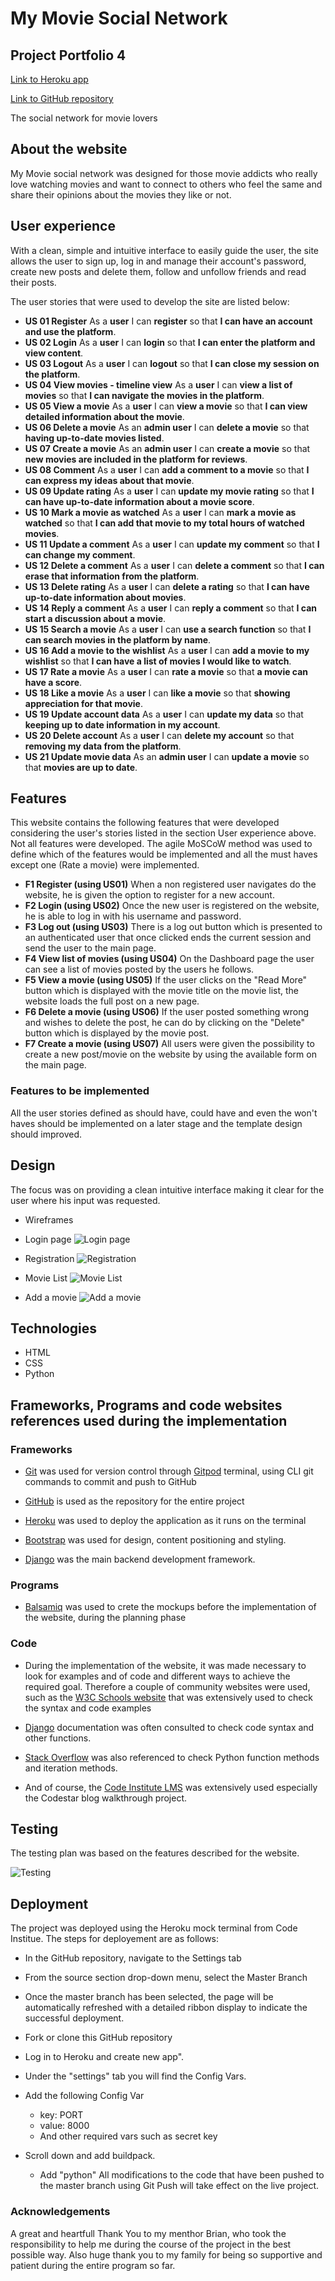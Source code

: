 # My Movie Social Network
## Project Portfolio 4

[Link to Heroku app](https://my-movie-pp4.herokuapp.com/)

[Link to GitHub repository](https://github.com/ujuniordev/my-movie-pp4)

The social network for movie lovers

## About the website

My Movie social network was designed for those movie addicts who really love watching movies and want to connect to others who feel the same and share their opinions about the movies they like or not.


## User experience

With a clean, simple and intuitive interface to easily guide the user, the site allows the user to sign up, log in and manage their account's password, create new posts and delete them, follow and unfollow friends and read their posts.

The user stories that were used to develop the site are listed below:

 - **US 01 Register**
As a **user** I can **register** so that **I can have an account and use the platform**.
 - **US 02 Login**
As a **user** I can **login** so that **I can enter the platform and view content**.
 - **US 03 Logout**
As a **user** I can **logout** so that **I can close my session on the platform**.
 - **US 04 View movies - timeline view**
As a **user** I can **view a list of movies** so that **I can navigate the movies in the platform**.
 - **US 05 View a movie**
As a **user** I can **view a movie** so that **I can view detailed information about the movie**.
 - **US 06 Delete a movie**
As an **admin user** I can **delete a movie** so that **having up-to-date movies listed**.
 - **US 07 Create a movie**
As an **admin user** I can **create a movie** so that **new movies are included in the platform for reviews**.
 - **US 08 Comment**
As a **user** I can **add a comment to a movie** so that **I can express my ideas about that movie**.
 - **US 09 Update rating**
As a **user** I can **update my movie rating** so that **I can have up-to-date information about a movie score**.
 - **US 10 Mark a movie as watched**
As a **user** I can **mark a movie as watched** so that **I can add that movie to my total hours of watched movies**.
 - **US 11 Update a comment**
As a **user** I can **update my comment** so that **I can change my comment**.
 - **US 12 Delete a comment**
As a **user** I can **delete a comment** so that **I can erase that information from the platform**.
 - **US 13 Delete rating**
As a **user** I can **delete a rating** so that **I can have up-to-date information about movies**.
 - **US 14 Reply a comment**
As a **user** I can **reply a comment** so that **I can start a discussion about a movie**.
 - **US 15 Search a movie**
As a **user** I can **use a search function** so that **I can search movies in the platform by name**.
 - **US 16 Add a movie to the wishlist**
As a **user** I can **add a movie to my wishlist** so that **I can have a list of movies I would like to watch**.
 - **US 17 Rate a movie**
As a **user** I can **rate a movie** so that **a movie can have a score**.
 - **US 18 Like a movie**
As a **user** I can **like a movie** so that **showing appreciation for that movie**.
 - **US 19 Update account data**
As a **user** I can **update my data** so that **keeping up to date information in my account**.
 - **US 20 Delete account**
As a **user** I can **delete my account** so that **removing my data from the platform**.
 - **US 21 Update movie data**
As an **admin user** I can **update a movie** so that **movies are up to date**.

## Features

This website contains the following features that were developed considering the user's stories listed in the section User experience above. Not all features were developed. The agile MoSCoW method was used to define which of the features would be implemented and all the must haves except one (Rate a movie) were implemented.
 - **F1 Register (using US01)**
When a non registered user navigates do the website, he is given the option to register for a new account.
 - **F2 Login (using US02)**
Once the new user is registered on the website, he is able to log in with his username and password.
 - **F3 Log out (using US03)**
There is a log out button which is presented to an authenticated user that once clicked ends the current session and send the user to the main page.
 - **F4 View list of movies (using US04)**
On the Dashboard page the user can see a list of movies posted by the users he follows.
 - **F5 View a movie (using US05)**
If the user clicks on the "Read More" button which is displayed with the movie title on the movie list, the website loads the full post on a new page.
 - **F6 Delete a movie (using US06)**
If the user posted something wrong and wishes to delete the post, he can do by clicking on the "Delete" button which is displayed by the movie post.
 - **F7 Create a movie (using US07)**
All users were given the possibility to create a new post/movie on the website by using the available form on the main page.

### Features to be implemented
All the user stories defined as should have, could have and even the won't haves should be implemented on a later stage and the template design should improved.

## Design

The focus was on providing a clean intuitive interface making it clear for the user where his input was requested.
    
- Wireframes
    
- Login page
![Login page](wireframes/login.png)

- Registration
![Registration](wireframes/register.png)

- Movie List
![Movie List](wireframes/movie_list.png)

- Add a movie
![Add a movie](wireframes/add_a_movie.png)


## Technologies
 - HTML
 - CSS
 - Python
 
## Frameworks, Programs and code websites references used during the implementation

### Frameworks

- [Git](https://git-scm.com/) was used for version control through [Gitpod](https://gitpod.io/) terminal, using CLI git commands to commit and push to GitHub

- [GitHub](https://github.com/) is used as the repository for the entire project

- [Heroku](https://www.heroku.com/) was used to deploy the application as it runs on the terminal

- [Bootstrap](https://getbootstrap.com/) was used for design, content positioning and styling.

- [Django](https://www.djangoproject.com/) was the main backend development framework.

### Programs

- [Balsamiq](https://balsamiq.com/)  was used to crete the mockups before the implementation of the website, during the planning phase

### Code

- During the implementation of the website, it was made necessary to look for examples and of code and different ways to achieve the required goal. Therefore a couple of community websites were used, such as the [W3C Schools website](https://www.w3schools.com/) that was extensively used to check the syntax and code examples

- [Django](https://www.djangoproject.com/) documentation was often consulted to check code syntax and other functions.

- [Stack Overflow](https://stackoverflow.com/) was also referenced to check Python function methods and iteration methods.

- And of course, the [Code Institute LMS](https://learn.codeinstitute.net/) was extensively used especially the Codestar blog walkthrough project.

## Testing

The testing plan was based on the features described for the website.

![Testing](testing/testing.png)

## Deployment

The project was deployed using the Heroku mock terminal from Code Institue. The steps for deployement are as follows:

-   In the GitHub repository, navigate to the Settings tab
-   From the source section drop-down menu, select the Master Branch
-   Once the master branch has been selected, the page will be automatically refreshed with a detailed ribbon display to indicate the successful deployment.

-   Fork or clone this GitHub repository
-   Log in to Heroku and create new app".
-   Under the "settings" tab you will find the Config Vars.
-   Add the following Config Var
    -   key: PORT
    -   value: 8000
    - And other required vars such as secret key
-   Scroll down and add buildpack.
    -   Add "python"
All modifications to the code that have been pushed to the master branch using Git Push will take effect on the live project.

### Acknowledgements
A great and heartfull Thank You to my menthor Brian, who took the responsibility to help me during the course of the project in the best possible way.
Also huge thank you to my family for being so supportive and patient during the entire program so far.